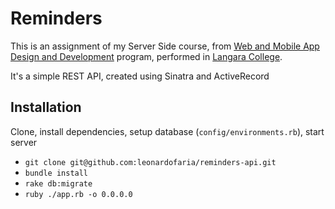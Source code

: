 # Reminders

This is an assignment of my Server Side course, from [Web and Mobile App Design and Development](http://langara.ca/programs-and-courses/programs/web-and-mobile-app/index.html) program, performed in [Langara College](http://langara.bc.ca).

It's a simple REST API, created using Sinatra and ActiveRecord

## Installation

Clone, install dependencies, setup database (`config/environments.rb`), start server

* `git clone git@github.com:leonardofaria/reminders-api.git`
* `bundle install`
* `rake db:migrate`
* `ruby ./app.rb -o 0.0.0.0`
